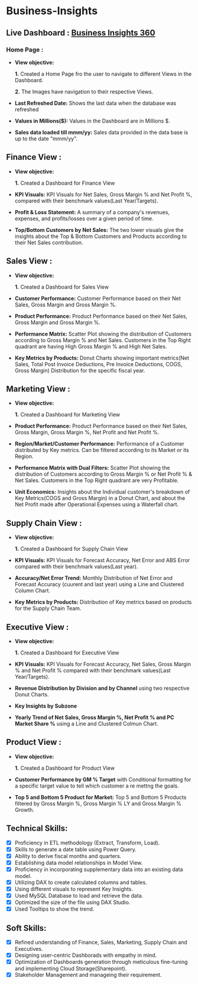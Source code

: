 # Business-Insights
## Live Dashboard : [Business Insights 360](https://app.powerbi.com/view?r=eyJrIjoiODE5NDE2OWYtOTdkMy00YjA1LTg2OWYtNjRlNmU3MDM5MWEwIiwidCI6ImM2ZTU0OWIzLTVmNDUtNDAzMi1hYWU5LWQ0MjQ0ZGM1YjJjNCJ9)
### Home Page :

- **View objective:**

    **1.** Created a Home Page fro the user to navigate to different Views in the Dashboard.

    **2.** The Images have navigation to their respective Views.

- **Last Refreshed Date:** Shows the last data when the database was refreshed

- **Values in Millions($):** Values in the Dashboard are in Millions $.

- **Sales data loaded till mmm/yy:** Sales data provided in the data base is up to the date "mmm/yy".

## Finance View :
- **View objective:**

    **1.** Created a Dashboard for Finance View

- **KPI Visuals:** KPI Visuals for Net Sales, Gross Margin % and Net Profit %, compared with their benchmark values(Last Year/Targets).

- **Profit & Loss Statement:** A summary of a company's revenues, expenses, and profits/losses over a given period of time.

- **Top/Bottom Customers by Net Sales:** The two lower visuals give the insights about the Top & Bottom Customers and Products according to their Net Sales contribution.

## Sales View :
- **View objective:**

    **1.** Created a Dashboard for Sales View

- **Customer Performance:** Customer Performance based on their Net Sales, Gross Margin and Gross Margin %.

- **Product Performance:** Product Performance based on their Net Sales, Gross Margin and Gross Margin %.

- **Performance Matrix:** Scatter Plot showing the distribution of Customers according to Gross Margin % and Net Sales. Customers in the Top Right quadrant are having High Gross Margin % and High Net Sales.

- **Key Metrics by Products:** Donut Charts showing important metrics(Net Sales, Total Post Invoice Deductions, Pre Invoice Deductions, COGS, Gross Margin) Distribution for the specific fiscal year.

## Marketing View :
- **View objective:**

    **1.** Created a Dashboard for Marketing View

- **Product Performance:** Product Performance based on their Net Sales, Gross Margin, Gross Margin %, Net Profit and Net Profit %.

- **Region/Market/Customer Performance:** Performance of a Customer distributed by Key metrics. Can be filtered according to its Market or its Region.

- **Performance Matrix with Dual Filters:** Scatter Plot showing the distribution of Customers according to Gross Margin % or Net Profit % & Net Sales. Customers in the Top Right quadrant are very Profitable.

- **Unit Economics:** Insights about the Individual customer's breakdown of Key Metrics(COGS and Gross Margin) in a Donut Chart, and about the Net Profit made after Operational Expenses using a Waterfall chart.

## Supply Chain View :
- **View objective:**

   **1.** Created a Dashboard for Supply Chain View

- **KPI Visuals:** KPI Visuals for Forecast Accuracy, Net Error and ABS Error compared with their benchmark values(Last year).

- **Accuracy/Net Error Trend:** Monthly Distribution of Net Error and Forecast Accuracy (cuurent and last year) using a Line and Clustered Column Chart.

- **Key Metrics by Products:** Distribution of Key metrics based on products for the Supply Chain Team.

## Executive View :
- **View objective:**

  **1.** Created a Dashboard for Executive View

- **KPI Visuals:** KPI Visuals for Forecast Accuracy, Net Sales, Gross Margin % and Net Profit % compared with their benchmark values(Last Year/Targets).

- **Revenue Distribution by Division and by Channel** using two respective Donut Charts.

- **Key Insights by Subzone**

- **Yearly Trend of Net Sales, Gross Margin %, Net Profit % and PC Market Share %** using a Line and Clustered Colmun Chart.

## Product View :
- **View objective:**

  **1.** Created a Dashboard for Product View

- **Customer Performance by GM % Target** with Conditional formatting for a specific target value to tell which customer a re mettng the goals.

- **Top 5 and Bottom 5 Product for Market:** Top 5 and Bottom 5 Products filtered by Gross Margin %, Gross Margin % LY and Gross Margin % Growth.

## Technical Skills:
- [x] Proficiency in ETL methodology (Extract, Transform, Load).
- [x] Skills to generate a date table using Power Query.
- [x] Ability to derive fiscal months and quarters.
- [x] Establishing data model relationships in Model View.
- [x] Proficiency in incorporating supplementary data into an existing data model.
- [x] Utilizing DAX to create calculated columns and tables.
- [x] Using different visuals to represent Key Insights.
- [x] Used MySQL Database to load and retrieve the data.
- [x] Optimized the size of the file using DAX Studio.
- [x] Used Tooltips to show the trend.
## Soft Skills:
- [x] Refined understanding of Finance, Sales, Marketing, Supply Chain and Executives.
- [x] Designing user-centric Dashborads with empathy in mind.
- [x] Optimization of Dashboards generation through meticulous fine-tuning and implementing Cloud Storage(Sharepoint).
- [x] Stakeholder Management and manageing their requirement.
